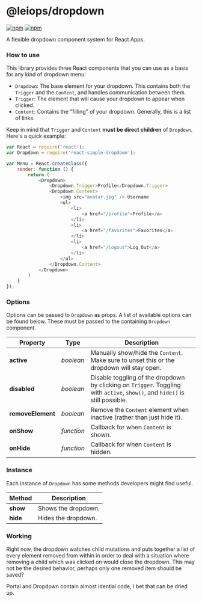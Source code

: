 # @leiops/dropdown

[![npm](https://img.shields.io/npm/dt/@leiops/dropdown.svg?style=flat-square)](https://www.npmjs.com/package/@leiops/dropdown)
[![npm](https://img.shields.io/npm/v/@leiops/dropdown.svg?style=flat-square)](https://www.npmjs.com/package/@leiops/dropdown)

A flexible dropdown component system for React Apps.

### How to use

This library provides three React components that you can use as a basis for any kind of dropdown menu:

- `Dropdown`: The base element for your dropdown. This contains both the `Trigger` and the `Content`, and handles communication between them.
- `Trigger`: The element that will cause your dropdown to appear when clicked.
- `Content`: Contains the "filling" of your dropdown. Generally, this is a list of links.

Keep in mind that `Trigger` and `Content` **must be direct children** of `Dropdown`. Here's a quick example:

```js
var React = require('react');
var Dropdown = require('react-simple-dropdown');

var Menu = React.createClass({
    render: function () {
        return (
            <Dropdown>
                <Dropdown.Trigger>Profile</Dropdown.Trigger>
                <Dropdown.Content>
                    <img src="avatar.jpg" /> Username
                    <ul>
                        <li>
                            <a href="/profile">Profile</a>
                        </li>
                        <li>
                            <a href="/favorites">Favorites</a>
                        </li>
                        <li>
                            <a href="/logout">Log Out</a>
                        </li>
                    </ul>
                </Dropdown.Content>
            </Dropdown>
        )
    }
});
```

### Options

Options can be passed to `Dropdown` as props. A list of available options can be found below. These must be passed to the containing `Dropdown` component.

Property | Type | Description
----- | ----- | -----
**active** | *boolean* | Manually show/hide the `Content`. Make sure to unset this or the dropdown will stay open.
**disabled** | *boolean* | Disable toggling of the dropdown by clicking on `Trigger`. Toggling with `active`, `show()`, and `hide()` is still possible.
**removeElement** | *boolean* | Remove the `Content` element when inactive (rather than just hide it).
**onShow** | *function* | Callback for when `Content` is shown.
**onHide** | *function* | Callback for when `Content` is hidden.


### Instance

Each instance of `Dropdown` has some methods developers might find useful.

Method | Description
----- | -----
**show** | Shows the dropdown.
**hide** | Hides the dropdown.

### Working

Right now, the dropdown watches child mutations and puts together a list of every element removed from within in order to deal with a situation where removing a child which was clicked on would close the dropdown. This may not be the desired behavior, perhaps only one removed item should be saved?

Portal and Dropdown contain almost idential code, I bet that can be dried up.